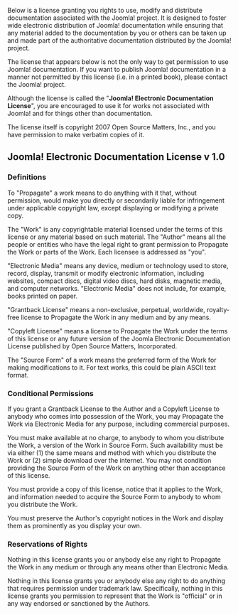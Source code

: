 <!-- Filename: JEDL / Display title: JEDL -->

Below is a license granting you rights to use, modify and distribute
documentation associated with the Joomla! project. It is designed to
foster wide electronic distribution of Joomla! documentation while
ensuring that any material added to the documentation by you or others
can be taken up and made part of the authoritative documentation
distributed by the Joomla! project.

The license that appears below is not the only way to get permission to
use Joomla! documentation. If you want to publish Joomla! documentation
in a manner not permitted by this license (i.e. in a printed book),
please contact the Joomla! project.

Although the license is called the "**Joomla! Electronic Documentation
License**", you are encouraged to use it for works not associated with
Joomla! and for things other than documentation.

The license itself is copyright 2007 Open Source Matters, Inc., and you
have permission to make verbatim copies of it.

## Joomla! Electronic Documentation License v 1.0

### Definitions

To "Propagate" a work means to do anything with it that, without
permission, would make you directly or secondarily liable for
infringement under applicable copyright law, except displaying or
modifying a private copy.

The "Work" is any copyrightable material licensed under the terms of
this license or any material based on such material. The "Author" means
all the people or entities who have the legal right to grant permission
to Propagate the Work or parts of the Work. Each licensee is addressed
as "you".

"Electronic Media" means any device, medium or technology used to store,
record, display, transmit or modify electronic information, including
websites, compact discs, digital video discs, hard disks, magnetic
media, and computer networks. "Electronic Media" does not include, for
example, books printed on paper.

"Grantback License" means a non-exclusive, perpetual, worldwide,
royalty-free license to Propagate the Work in any medium and by any
means.

"Copyleft License" means a license to Propagate the Work under the terms
of this license or any future version of the Joomla Electronic
Documentation License published by Open Source Matters, Incorporated.

The "Source Form" of a work means the preferred form of the Work for
making modifications to it. For text works, this could be plain ASCII
text format.

### Conditional Permissions

If you grant a Grantback License to the Author and a Copyleft License to
anybody who comes into possession of the Work, you may Propagate the
Work via Electronic Media for any purpose, including commercial
purposes.

You must make available at no charge, to anybody to whom you distribute
the Work, a version of the Work in Source Form. Such availability must
be via either (1) the same means and method with which you distribute
the Work or (2) simple download over the internet. You may not condition
providing the Source Form of the Work on anything other than acceptance
of this license.

You must provide a copy of this license, notice that it applies to the
Work, and information needed to acquire the Source Form to anybody to
whom you distribute the Work.

You must preserve the Author's copyright notices in the Work and display
them as prominently as you display your own.

### Reservations of Rights

Nothing in this license grants you or anybody else any right to
Propagate the Work in any medium or through any means other than
Electronic Media.

Nothing in this license grants you or anybody else any right to do
anything that requires permission under trademark law. Specifically,
nothing in this license grants you permission to represent that the Work
is "official" or in any way endorsed or sanctioned by the Authors.
